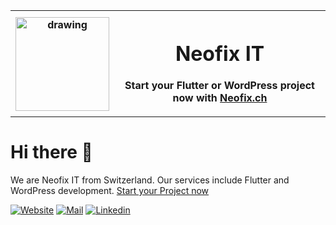  <table style="width: 100%;">
  <tr>
    <th><img src="https://user-images.githubusercontent.com/65506676/173238911-6822d044-9f36-4277-8d5c-7e64c4c8ba18.png" alt="drawing" width="150"/>
</th>
    <th><img style="width: 800px;"></img><h1>Neofix IT</h1><p>Start your Flutter or WordPress project now with <a href="https://neofix.ch">Neofix.ch</a></p></th>
  </tr>
</table>

# Hi there 👋

We are Neofix IT from Switzerland. Our services include Flutter and WordPress development. [Start your Project now](https://neofix.ch/it/softwareentwicklung/)

[![Website](https://img.shields.io/badge/Web-neofix.ch-blue?style=for-the-badge)](https://neofix.ch/it/softwareentwicklung/)
[![Mail](https://img.shields.io/badge/Mail-info@neofix.ch-red?style=for-the-badge)](mailto:info@neofix.ch)
[![Linkedin](https://img.shields.io/badge/LinkedIn-0077B5?style=for-the-badge&logo=linkedin&logoColor=white)](https://www.linkedin.com/company/neofix-it)
